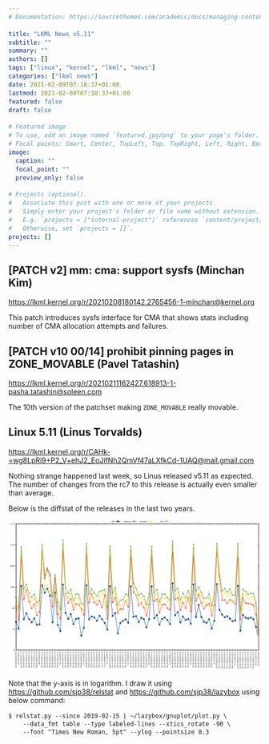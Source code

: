```yaml
---
# Documentation: https://sourcethemes.com/academic/docs/managing-content/

title: "LKML News v5.11"
subtitle: ""
summary: ""
authors: []
tags: ["linux", "kernel", "lkml", "news"]
categories: ["lkml news"]
date: 2021-02-09T07:18:37+01:00
lastmod: 2021-02-09T07:18:37+01:00
featured: false
draft: false

# Featured image
# To use, add an image named `featured.jpg/png` to your page's folder.
# Focal points: Smart, Center, TopLeft, Top, TopRight, Left, Right, BottomLeft, Bottom, BottomRight.
image:
  caption: ""
  focal_point: ""
  preview_only: false

# Projects (optional).
#   Associate this post with one or more of your projects.
#   Simply enter your project's folder or file name without extension.
#   E.g. `projects = ["internal-project"]` references `content/project/deep-learning/index.md`.
#   Otherwise, set `projects = []`.
projects: []
---
```


[PATCH v2] mm: cma: support sysfs (Minchan Kim)
-----------------------------------------------

https://lkml.kernel.org/r/20210208180142.2765456-1-minchan@kernel.org

This patch introduces sysfs interface for CMA that shows stats including number
of CMA allocation attempts and failures.


[PATCH v10 00/14] prohibit pinning pages in ZONE_MOVABLE (Pavel Tatashin)
-------------------------------------------------------------------------

https://lkml.kernel.org/r/20210211162427.618913-1-pasha.tatashin@soleen.com

The 10th version of the patchset making `ZONE_MOVABLE` really movable.


Linux 5.11 (Linus Torvalds)
---------------------------

https://lkml.kernel.org/r/CAHk-=wg8LpRi9+P2_V+ehJ2_EoJifNh2QmVf47aLXfkCd-1UAQ@mail.gmail.com

Nothing strange happened last week, so Linus released v5.11 as expected.  The
number of changes from the rc7 to this release is actually even smaller than
average.

Below is the diffstat of the releases in the last two years.

![Kernel release stat](/img/kernel_release_stat/v5.0-rc8..v5.11.png)

Note that the y-axis is in logarithm.  I draw it using
https://github.com/sjp38/relstat and https://github.com/sjp38/lazybox using
below command:

    $ relstat.py --since 2019-02-15 | ~/lazybox/gnuplot/plot.py \
	    --data_fmt table --type labeled-lines --xtics_rotate -90 \
	    --font "Times New Roman, 5pt" --ylog --pointsize 0.3
